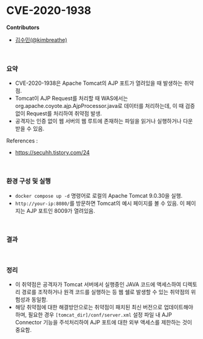 # CVE-2020-1938

**Contributors**

-   [김수민(@kimbreathe)](https://github.com/kimbreathe)

<br/>

### 요약

-   CVE-2020-1938은 Apache Tomcat의 AJP 포트가 열려있을 때 발생하는 취약점.
-   Tomcat이 AJP Request를 처리할 때 WAS에서는 org.apache.coyote.ajp.AjpProcessor.java로 데이터를 처리하는데, 이 때 검증 없이 Request를 처리하여 취약점 발생.
-   공격자는 인증 없이 웹 서버의 웹 루트에 존재하는 파일을 읽거나 실행하거나 다운받을 수 있음.

References :
- https://secuhh.tistory.com/24

<br/>

### 환경 구성 및 실행

-   `docker compose up -d` 명령어로 로컬의 Apache Tomcat 9.0.30을 실행.
-   `http://your-ip:8080/`를 방문하면 Tomcat의 예시 페이지를 볼 수 있음. 이 페이지는 AJP 포트인 8009가 열려있음.

<br/>

### 결과


<br/>

### 정리


-  이 취약점은 공격자가 Tomcat 서버에서 실행중인 JAVA 코드에 액세스하여 디렉토리 경로를 조작하거나 원격 코드를 실행하는 등 웹 쉘로 발생할 수 있는 취약점의 위험성과 동일함.
-  해당 취약점에 대한 해결방안으로는 취약점이 패치된 최신 버전으로 업데이트해야하며, 필요한 경우 `[tomcat_dir]/conf/server.xml` 설정 파일 내 AJP Connector 기능을 주석처리하여 AJP 포트에 대한 외부 액세스를 제한하는 것이 중요함.
